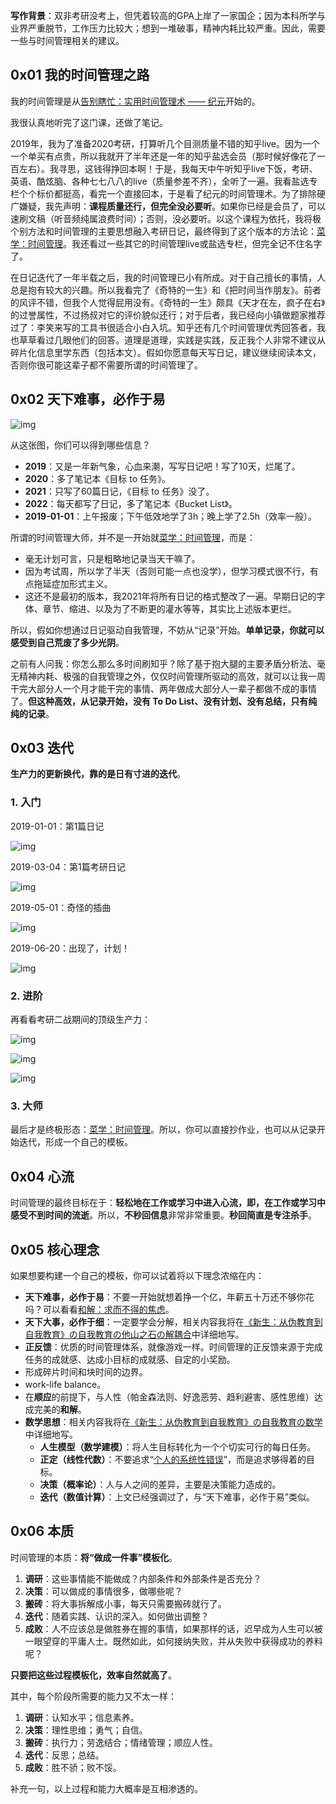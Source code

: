 **写作背景**：双非考研没考上，但凭着较高的GPA上岸了一家国企；因为本科所学与业界严重脱节，工作压力比较大；想到一堆破事，精神内耗比较严重。因此，需要一些与时间管理相关的建议。

## 0x01 我的时间管理之路

我的时间管理是从[告别瞎忙：实用时间管理术 —— 纪元](https://www.zhihu.com/remix/albums/1021346335655636992)开始的。

我很认真地听完了这门课，还做了笔记。

2019年，我为了准备2020考研，打算听几个目测质量不错的知乎live。因为一个一个单买有点贵，所以我就开了半年还是一年的知乎盐选会员（那时候好像花了一百左右）。我寻思，这钱得挣回本啊！于是，我每天中午听知乎live下饭，考研、英语、酷炫脑、各种七七八八的live（质量参差不齐），全听了一遍。我看盐选专栏个个标价都挺高，看完一个直接回本，于是看了纪元的时间管理术。为了排除硬广嫌疑，我先声明：**课程质量还行，但完全没必要听**。如果你已经是会员了，可以速刷文稿（听音频纯属浪费时间）；否则，没必要听。以这个课程为依托，我将极个别方法和时间管理的主要思想融入考研日记，最终得到了这个版本的方法论：[菜学：时间管理](https://github.com/Anticorianderist/blog/blob/main/%E8%8F%9C%E5%AD%A6%EF%BC%9A%E6%97%B6%E9%97%B4%E7%AE%A1%E7%90%86.md)。我还看过一些其它的时间管理live或盐选专栏，但完全记不住名字了。

在日记迭代了一年半载之后，我的时间管理已小有所成。对于自己擅长的事情，人总是抱有较大的兴趣。所以我看完了《奇特的一生》和《把时间当作朋友》。前者的风评不错，但我个人觉得屁用没有。《奇特的一生》颇具《天才在左，疯子在右》的过誉属性，不过扬叔对它的评价貌似还行；对于后者，我已经向小镇做题家推荐过了：李笑来写的工具书很适合小白入坑。知乎还有几个时间管理优秀回答者，我也草草看过几眼他们的回答。道理是道理，实践是实践，反正我个人非常不建议从碎片化信息里学东西（包括本文）。假如你愿意每天写日记，建议继续阅读本文，否则你很可能这辈子都不需要所谓的时间管理了。

## 0x02 天下难事，必作于易

![img](https://pica.zhimg.com/80/v2-c392eeae97c953ed61ccef7cd30b3f9b_720w.png?source=d16d100b)

从这张图，你们可以得到哪些信息？

- **2019**：又是一年新气象，心血来潮，写写日记吧！写了10天，烂尾了。
- **2020**：多了笔记本《目标 to 任务》。
- **2021**：只写了60篇日记，《目标 to 任务》没了。
- **2022**：每天都写了日记，多了笔记本《Bucket List》。
- **2019-01-01**：上午报废；下午低效地学了3h；晚上学了2.5h（效率一般）。

所谓的时间管理大师，并不是一开始就[菜学：时间管理](https://github.com/Anticorianderist/blog/blob/main/%E8%8F%9C%E5%AD%A6%EF%BC%9A%E6%97%B6%E9%97%B4%E7%AE%A1%E7%90%86.md)，而是：

- 毫无计划可言，只是粗略地记录当天干嘛了。
- 因为考试周，所以学了半天（否则可能一点也没学），但学习模式很不行，有点拖延症加形式主义。
- 这还不是最初的版本，我2021年将所有日记的格式整改了一遍。早期日记的字体、章节、缩进、以及为了不断更的灌水等等，其实比上述版本更烂。

所以，假如你想通过日记驱动自我管理，不妨从“记录”开始。**单单记录，你就可以感受到自己荒废了多少光阴**。

之前有人问我：你怎么那么多时间刷知乎？除了基于抱大腿的主要矛盾分析法、毫无精神内耗、极强的自我管理之外，仅仅时间管理所驱动的高效，就可以让我一周干完大部分人一个月才能干完的事情、两年做成大部分人一辈子都做不成的事情了。**但这种高效，从记录开始，没有 To Do List、没有计划、没有总结，只有纯纯的记录**。

## 0x03 迭代

**生产力的更新换代，靠的是日有寸进的迭代**。

### 1. 入门

2019-01-01：第1篇日记

![img](https://pica.zhimg.com/80/v2-7a041267e8b71ed5ae0dd0d4a5176ae9_720w.png?source=d16d100b)


2019-03-04：第1篇考研日记

![img](https://picx.zhimg.com/80/v2-24cf548c658917815056f36c39481629_720w.png?source=d16d100b)

2019-05-01：奇怪的插曲

![img](https://pic1.zhimg.com/80/v2-15a5d6f613356acf99e23c09ff4615fb_720w.png?source=d16d100b)


2019-06-20：出现了，计划！

![img](https://pic1.zhimg.com/80/v2-fbbdb59a5065308f6d31d9c144c57052_720w.png?source=d16d100b)

### 2. 进阶

再看看考研二战期间的顶级生产力：

![img](https://pic1.zhimg.com/80/v2-ff67b62bee0337e1648e7f2872e7961d_720w.png?source=d16d100b)

![img](https://picx.zhimg.com/80/v2-9756475507ee2837daf7bd908b6f5da9_720w.png?source=d16d100b)

![img](https://pic1.zhimg.com/80/v2-4c8251336296b39e8db09f96bd7903cd_720w.png?source=d16d100b)

### 3. 大师

最后才是终极形态：[菜学：时间管理](https://github.com/Anticorianderist/blog/blob/main/%E8%8F%9C%E5%AD%A6%EF%BC%9A%E6%97%B6%E9%97%B4%E7%AE%A1%E7%90%86.md)。所以，你可以直接抄作业，也可以从记录开始迭代，形成一个自己的模板。

## 0x04 心流

时间管理的最终目标在于：**轻松地在工作或学习中进入心流，即，在工作或学习中感受不到时间的流逝**。所以，**不秒回信息**非常非常重要。**秒回简直是专注杀手**。

## 0x05 核心理念

如果想要构建一个自己的模板，你可以试着将以下理念浓缩在内：

- **天下难事，必作于易**：不要一开始就想着挣一个亿，年薪五十万还不够你花吗？可以看看[和解：求而不得的焦虑](https://github.com/Anticorianderist/blog/blob/main/%E5%92%8C%E8%A7%A3%EF%BC%9A%E6%B1%82%E8%80%8C%E4%B8%8D%E5%BE%97%E7%9A%84%E7%84%A6%E8%99%91.md)。
- **天下大事，必作于细**：一定要学会分解，相关内容我将在[《新生：从伪教育到自我教育》の自我教育の他山之石の解耦合](https://github.com/Anticorianderist/de-vegetable)中详细地写。
- **正反馈**：优质的时间管理体系，就像游戏一样。时间管理的正反馈来源于完成任务的成就感、达成小目标的成就感、自定的小奖励。
- 形成碎片时间和块时间的边界。
- work-life balance。
- 在**顺应**的前提下，与人性（帕金森法则、好逸恶劳、趋利避害、感性思维）达成完美的**和解**。
- **数学思想**：相关内容我将在[《新生：从伪教育到自我教育》の自我教育の数学](https://github.com/Anticorianderist/de-vegetable)中详细地写。
  - **人生模型（数学建模）**：将人生目标转化为一个个切实可行的每日任务。
  - **正定（线性代数）**：不要追求“[个人的系统性错误](https://github.com/Anticorianderist/blog/blob/main/%E5%92%8C%E8%A7%A3%EF%BC%9A%E6%B1%82%E8%80%8C%E4%B8%8D%E5%BE%97%E7%9A%84%E7%84%A6%E8%99%91.md)”，而是追求够得着的目标。
  - **决策（概率论）**：人与人之间的差异，主要是决策能力造成的。
  - **迭代（数值计算）**：上文已经强调过了，与“天下难事，必作于易”类似。

## 0x06 本质

时间管理的本质：**将“做成一件事”模板化**。

1. **调研**：这些事情能不能做成？内部条件和外部条件是否充分？
2. **决策**：可以做成的事情很多，做哪些呢？
3. **搬砖**：将大事拆解成小事，每天只需要搬砖就行了。
4. **迭代**：随着实践、认识的深入。如何做出调整？
5. **成败**：人不应该总是做胜券在握的事情，如果那样的话，迟早成为人生可以被一眼望穿的平庸人士。既然如此，如何接纳失败，并从失败中获得成功的养料呢？

**只要把这些过程模板化，效率自然就高了**。

其中，每个阶段所需要的能力又不太一样：

1. **调研**：认知水平；信息素养。
2. **决策**：理性思维；勇气；自信。
3. **搬砖**：执行力；劳逸结合；情绪管理；顺应人性。
4. **迭代**：反思；总结。
5. **成败**：胜不骄；败不馁。

补充一句，以上过程和能力大概率是互相渗透的。